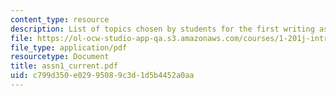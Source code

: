 ```yaml
---
content_type: resource
description: List of topics chosen by students for the first writing assignment.
file: https://ol-ocw-studio-app-qa.s3.amazonaws.com/courses/1-201j-introduction-to-transportation-systems-fall-2006/c799d350e02995089c3d1d5b4452a0aa_assn1_current.pdf
file_type: application/pdf
resourcetype: Document
title: assn1_current.pdf
uid: c799d350-e029-9508-9c3d-1d5b4452a0aa
---
```

